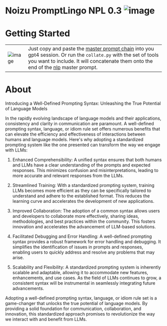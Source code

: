 
Noizu PromptLingo NPL 0.3 ![image](https://github.com/noizu-labs-ml/NoizuPromptLingo/assets/6298118/0fa99ed8-bea7-427c-baae-5c9832f15a79)
==============================

# Getting Started 
|                                                                 |                                          |
| --------------------------------------------------------------- | ---------------------------------------- |
| ![image](https://github.com/noizu-labs-ml/NoizuPromptLingo/assets/6298118/52afeecb-a211-4a56-b03a-8b4c5577e562) |   Just copy and paste the [master prompt chain](prompt.chain.md) into you gpt4 session. Or run the `collate.py` with the set of tools you want to include. It will concatenate them onto the end of the [nlp](nlp/) master prompt. |



# About
Introducing a Well-Defined Prompting Syntax: Unleashing the True Potential of Language Models

In the rapidly evolving landscape of language models and their applications, consistency and clarity in communication are paramount. A well-defined prompting syntax, language, or idiom rule set offers numerous benefits that can elevate the efficiency and effectiveness of interactions between humans and language models. Here's why adopting a standardized prompting system like the one presented can transform the way we engage with LLMs:

1. Enhanced Comprehensibility: A unified syntax ensures that both humans and LLMs have a clear understanding of the prompts and expected responses. This minimizes confusion and misinterpretations, leading to more accurate and relevant responses from the LLMs.

2. Streamlined Training: With a standardized prompting system, training LLMs becomes more efficient as they can be specifically tailored to understand and adhere to the established format. This reduces the learning curve and accelerates the development of new applications.

3. Improved Collaboration: The adoption of a common syntax allows users and developers to collaborate more effectively, sharing ideas, methodologies, and best practices within the community. This fosters innovation and accelerates the advancement of LLM-based solutions.

4. Facilitated Debugging and Error Handling: A well-defined prompting syntax provides a robust framework for error handling and debugging. It simplifies the identification of issues in prompts and responses, enabling users to quickly address and resolve any problems that may arise.

5. Scalability and Flexibility: A standardized prompting system is inherently scalable and adaptable, allowing it to accommodate new features, enhancements, and use cases. As the field of LLMs continues to grow, a consistent syntax will be instrumental in seamlessly integrating future advancements.

Adopting a well-defined prompting syntax, language, or idiom rule set is a game-changer that unlocks the true potential of language models. By providing a solid foundation for communication, collaboration, and innovation, this standardized approach promises to revolutionize the way we interact with and benefit from LLMs.
